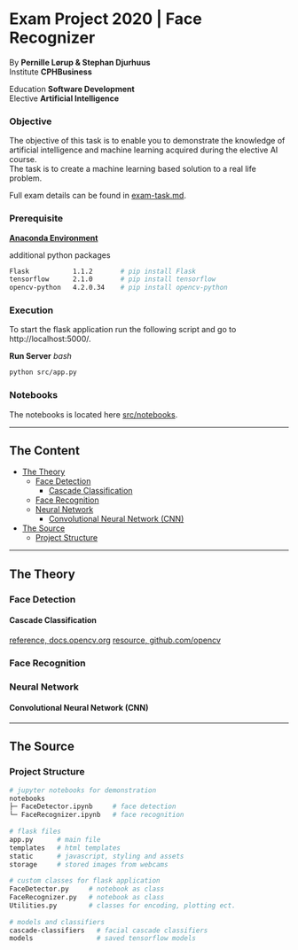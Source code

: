   
  
#  Exam Project 2020 | Face Recognizer
  
By **Pernille Lørup & Stephan Djurhuus**  
Institute **CPHBusiness**  
  
Education **Software Development**  
Elective **Artificial Intelligence**  
  
###  Objective
  
The objective of this task is to enable you to demonstrate the knowledge of artificial intelligence and machine learning acquired during the elective AI course.  
The task is to create a machine learning based solution to a real life problem.
  
Full exam details can be found in [exam-task.md](exam-task.md ).
  
###  Prerequisite
  
**[Anaconda Environment](https://anaconda.org/ )**
  
additional python packages
```bash
Flask           1.1.2       # pip install Flask 
tensorflow      2.1.0       # pip install tensorflow
opencv-python   4.2.0.34    # pip install opencv-python
```
  
###  Execution
  
To start the flask application run the following script and go to http://localhost:5000/.
  
**Run Server**
_bash_
```bash
python src/app.py
```
  
###  Notebooks
  
The notebooks is located here [src/notebooks](src/notebooks ).
  
___
##  The Content
  
  
- [The Theory](#the-theory )
  - [Face Detection](#face-detection )
    - [Cascade Classification](#cascade-classification )
  - [Face Recognition](#face-recognition )
  - [Neural Network](#neural-network )
    - [Convolutional Neural Network (CNN)](#convolutional-neural-network-cnn )
- [The Source](#the-source )
  - [Project Structure](#project-structure )
  
___
##  The Theory
  
  
###  Face Detection
  
  
####  Cascade Classification
  
[reference, docs.opencv.org](https://docs.opencv.org/2.4/modules/objdetect/doc/cascade_classification.html )
[resource, github.com/opencv](https://github.com/opencv/opencv/tree/master/data/haarcascades )
  
###  Face Recognition
  
  
###  Neural Network
  
  
####  Convolutional Neural Network (CNN)
  
  
___
##  The Source
  
  
###  Project Structure
  
  
```bash
# jupyter notebooks for demonstration
notebooks
├─ FaceDetector.ipynb     # face detection
└─ FaceRecognizer.ipynb   # face recognition
  
# flask files
app.py      # main file
templates   # html templates
static      # javascript, styling and assets
storage     # stored images from webcams
  
# custom classes for flask application
FaceDetector.py     # notebook as class
FaceRecognizer.py   # notebook as class
Utilities.py        # classes for encoding, plotting ect.
  
# models and classifiers
cascade-classifiers   # facial cascade classifiers
models                # saved tensorflow models
```
  
  